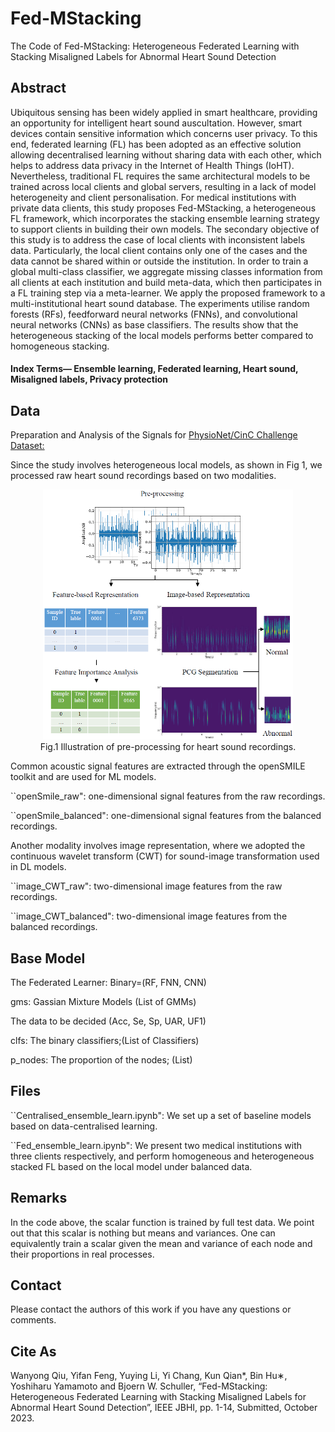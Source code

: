 # Fed-MStacking
The Code of Fed-MStacking: Heterogeneous Federated Learning with Stacking Misaligned Labels for Abnormal Heart Sound  Detection

## Abstract
Ubiquitous sensing has been widely applied in smart healthcare, providing an opportunity for intelligent heart sound auscultation. However, smart devices contain sensitive information which concerns user privacy. To this end, federated learning (FL) has been adopted as an effective solution allowing decentralised learning without sharing data with each other, which helps to address data privacy in the Internet of Health Things (IoHT). Nevertheless, traditional FL requires the same architectural models to be trained across local clients and global servers, resulting in a lack of model heterogeneity and client personalisation. For medical institutions with private data clients, this study proposes Fed-MStacking, a heterogeneous FL framework, which incorporates the stacking ensemble learning strategy to support clients in building their own models. The secondary objective of this study is to address the case of local clients with inconsistent labels data. Particularly, the local client contains only one of the cases and the data cannot be shared within or outside the institution. In order to train a global multi-class classifier, we aggregate missing classes information from all clients at each institution and build meta-data, which then participates in a FL training step via a meta-learner. We apply the proposed framework to a multi-institutional heart sound database. The experiments utilise random forests (RFs), feedforward neural networks (FNNs), and convolutional neural networks (CNNs) as base classifiers. The results show that the heterogeneous stacking of the local models performs better compared to homogeneous stacking. 

#### Index Terms— Ensemble learning, Federated learning, Heart sound, Misaligned labels, Privacy protection

## Data
Preparation and Analysis of the Signals for [PhysioNet/CinC Challenge Dataset:](https://physionet.org/content/challenge-2016/1.0.0/)

Since the study involves heterogeneous local models, as shown in Fig 1, we processed raw heart sound recordings based on two modalities. 

<div align="center">
<img src="/results/data.jpg" width="400" height="400">
</div>
<div align="center">Fig.1 Illustration of pre-processing for heart sound recordings.</div>

Common acoustic signal features are extracted through the openSMILE toolkit and are used for ML models.
   
``openSmile_raw": one-dimensional signal features from the raw recordings.

``openSmile_balanced": one-dimensional signal features from the balanced recordings.

Another modality involves image representation, where we adopted the continuous wavelet transform (CWT) for sound-image transformation used in DL models.
   
``image_CWT_raw": two-dimensional image features from the raw recordings.

``image_CWT_balanced": two-dimensional image features from the balanced recordings.

## Base Model

The Federated Learner: Binary=(RF, FNN, CNN)

gms: Gassian Mixture Models (List of GMMs)

The data to be decided (Acc, Se, Sp, UAR, UF1)

clfs: The binary classifiers;(List of Classifiers)

p_nodes: The proportion of the nodes; (List)


## Files

``Centralised_ensemble_learn.ipynb": We set up a set of baseline models based on data-centralised learning.

``Fed_ensemble_learn.ipynb": We present two medical institutions with three clients respectively, and perform homogeneous and heterogeneous stacked FL based on the local model under balanced data. 

## Remarks

In the code above, the scalar function is trained by full test data. We point out that this scalar is nothing but means and variances. One can equivalently train a scalar given the mean and variance of each node and their proportions in real processes.

## Contact

Please contact the authors of this work if you have any questions or comments.

## Cite As
Wanyong Qiu, Yifan Feng, Yuying Li, Yi Chang, Kun Qian*, Bin Hu∗, Yoshiharu Yamamoto and Bjoern W. Schuller, “Fed-MStacking: Heterogeneous Federated Learning with Stacking Misaligned Labels for Abnormal Heart Sound Detection”, IEEE JBHI, pp. 1-14, Submitted, October 2023.
